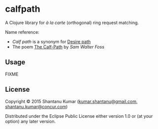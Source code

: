 # calfpath

A Clojure library for _à la carte_ (orthogonal) ring request matching. 

Name reference:
* _Calf path_ is a synonym for [Desire path](http://en.wikipedia.org/wiki/Desire_path)
* The poem [The Calf-Path](http://www.poets.org/poetsorg/poem/calf-path) by _Sam Walter Foss_

## Usage

FIXME

## License

Copyright © 2015 Shantanu Kumar (kumar.shantanu@gmail.com, shantanu.kumar@concur.com)

Distributed under the Eclipse Public License either version 1.0 or (at
your option) any later version.
